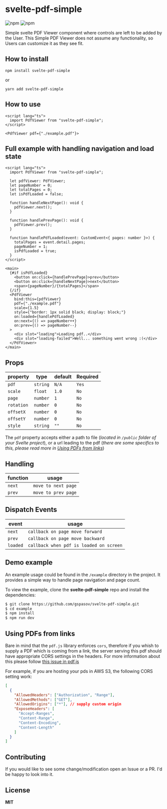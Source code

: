 # svelte-pdf-simple

![npm](https://img.shields.io/npm/v/svelte-pdf-simple?style=flat-square)
![npm](https://img.shields.io/npm/dw/svelte-pdf-simple?style=flat-square)

Simple svelte PDF Viewer component where controls are left to be added by the User.
This Simple PDF Viewer does not assume any functionality, so Users can customize it as they see fit.

## How to install

```
npm install svelte-pdf-simple
```

or

```
yarn add svelte-pdf-simple
```

## How to use

```svelte
<script lang="ts">
  import PdfViewer from "svelte-pdf-simple";
</script>

<PdfViewer pdf={"./example.pdf"}>
```

## Full example with handling navigation and load state

```svelte
<script lang="ts">
  import PdfViewer from "svelte-pdf-simple";

  let pdfViewer: PdfViewer;
  let pageNumber = 0;
  let totalPages = 0;
  let isPdfLoaded = false;

  function handleNextPage(): void {
    pdfViewer.next();
  }

  function handlePrevPage(): void {
    pdfViewer.prev();
  }

  function handlePdfLoaded(event: CustomEvent<{ pages: number }>) {
    totalPages = event.detail.pages;
    pageNumber = 1;
    isPdfLoaded = true;
  }
</script>

<main>
  {#if isPdfLoaded}
    <button on:click={handlePrevPage}>prev</button>
    <button on:click={handleNextPage}>next</button>
    <span>{pageNumber}/{totalPages}</span>
  {/if}
  <PdfViewer
    bind:this={pdfViewer}
    pdf={"./example.pdf"}
    scale={1.5}
    style={"border: 1px solid black; display: block;"}
    on:loaded={handlePdfLoaded}
    on:next={() => pageNumber++}
    on:prev={() => pageNumber--}
  >
    <div slot="loading">Loading pdf..</div>
    <div slot="loading-failed">Well... something went wrong :(</div>
  </PdfViewer>
</main>
```

## Props

| property   | type     | default | Required |
| ---------- | -------- | ------- | -------- |
| `pdf`      | `string` | `N/A`   | `Yes`    |
| `scale`    | `float`  | `1.0`   | `No`     |
| `page`     | `number` | `1`     | `No`     |
| `rotation` | `number` | `0`     | `No`     |
| `offsetX`  | `number` | `0`     | `No`     |
| `offsetY`  | `number` | `0`     | `No`     |
| `style`    | `string` | `""`    | `No`     |

The `pdf` property accepts either a path to file (_located in `/public` folder of your Svelte project_), or a url leading to the pdf (_there are some specifics to this, please read more in [Using PDFs from links](#using-pdfs-from-links)_)

## Handling

| function | usage               |
| -------- | ------------------- |
| `next`   | `move to next page` |
| `prev`   | `move to prev page` |

## Dispatch Events

| event    | usage                                   |
| -------- | --------------------------------------- |
| `next`   | `callback on page move forward`         |
| `prev`   | `callback on page move backward`        |
| `loaded` | `callback when pdf is loaded on screen` |

## Demo example

An example usage could be found in the `/example` directory in the project. It provides a simple way to handle page navigation and page count.

To view the example, clone the **svelte-pdf-simple** repo and install the dependencies:

```bash
$ git clone https://github.com/gspasov/svelte-pdf-simple.git
$ cd example
$ npm install
$ npm run dev
```

## Using PDFs from links

Bare in mind that the `pdf.js` library enforces `cors`, therefore if you whish to supply a PDF which is coming from a link, the server serving this pdf should have appropriate CORS settings in the headers. For more information about this please follow [this issue in pdf.js](https://github.com/mozilla/pdf.js/issues/3150#issuecomment-17582371)

For example, if you are hosting your pds in AWS S3, the following CORS setting work:

```json
[
  {
    "AllowedHeaders": ["Authorization", "Range"],
    "AllowedMethods": ["GET"],
    "AllowedOrigins": ["*"], // supply custom origin
    "ExposeHeaders": [
      "Accept-Ranges",
      "Content-Range",
      "Content-Encoding",
      "Content-Length"
    ]
  }
]
```

## Contributing

If you would like to see some change/modification open an Issue or a PR. I'd be happy to look into it.

## License

**MIT**
